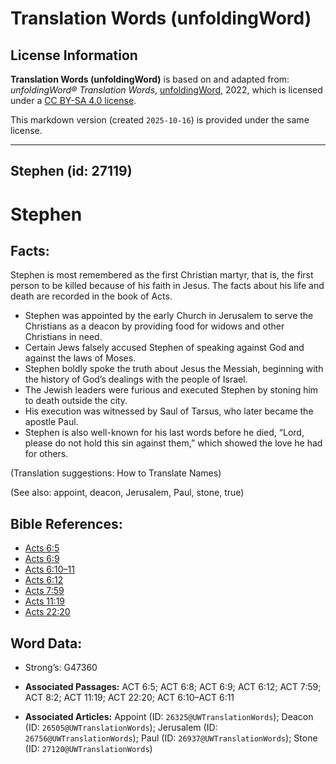 # Translation Words (unfoldingWord)

## License Information

**Translation Words (unfoldingWord)** is based on and adapted from: _unfoldingWord® Translation Words_, [unfoldingWord](https://unfoldingword.org/utw), 2022, which is licensed under a [CC BY-SA 4.0 license](https://creativecommons.org/licenses/by-sa/4.0/legalcode.en).

This markdown version (created `2025-10-16`) is provided under the same license.



--------------------------------

## Stephen (id: 27119)

Stephen
=======

Facts:
------

Stephen is most remembered as the first Christian martyr, that is, the first person to be killed because of his faith in Jesus. The facts about his life and death are recorded in the book of Acts.

* Stephen was appointed by the early Church in Jerusalem to serve the Christians as a deacon by providing food for widows and other Christians in need.
* Certain Jews falsely accused Stephen of speaking against God and against the laws of Moses.
* Stephen boldly spoke the truth about Jesus the Messiah, beginning with the history of God’s dealings with the people of Israel.
* The Jewish leaders were furious and executed Stephen by stoning him to death outside the city.
* His execution was witnessed by Saul of Tarsus, who later became the apostle Paul.
* Stephen is also well\-known for his last words before he died, “Lord, please do not hold this sin against them,” which showed the love he had for others.

(Translation suggestions: How to Translate Names)

(See also: appoint, deacon, Jerusalem, Paul, stone, true)

Bible References:
-----------------

* [Acts 6:5](https://ref.ly/Acts6:5)
* [Acts 6:9](https://ref.ly/Acts6:9)
* [Acts 6:10–11](https://ref.ly/Acts6:10-Acts6:11)
* [Acts 6:12](https://ref.ly/Acts6:12)
* [Acts 7:59](https://ref.ly/Acts7:59)
* [Acts 11:19](https://ref.ly/Acts11:19)
* [Acts 22:20](https://ref.ly/Acts22:20)

Word Data:
----------

* Strong’s: G47360

* **Associated Passages:** ACT 6:5; ACT 6:8; ACT 6:9; ACT 6:12; ACT 7:59; ACT 8:2; ACT 11:19; ACT 22:20; ACT 6:10–ACT 6:11
* **Associated Articles:** Appoint (ID: `26325@UWTranslationWords`); Deacon (ID: `26505@UWTranslationWords`); Jerusalem (ID: `26756@UWTranslationWords`); Paul (ID: `26937@UWTranslationWords`); Stone (ID: `27120@UWTranslationWords`)

